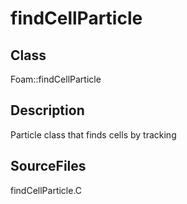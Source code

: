 # findCellParticle 
## Class
Foam::findCellParticle

## Description
Particle class that finds cells by tracking

## SourceFiles
findCellParticle.C

